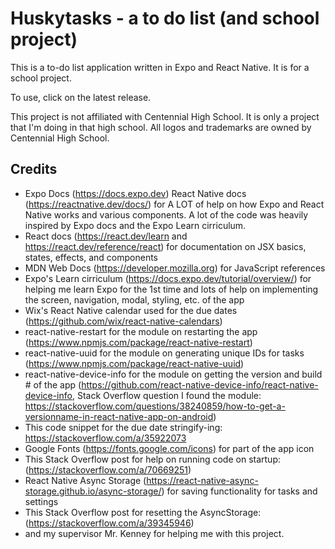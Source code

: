 # Huskytasks - a to do list (and school project)

This is a to-do list application written in Expo and React Native. It is for a school project.

To use, click on the latest release.

This project is not affiliated with Centennial High School. It is only a project that I'm doing in that high school. All logos and trademarks are owned by Centennial High School.

## Credits

* Expo Docs (https://docs.expo.dev) React Native docs (https://reactnative.dev/docs/) for A LOT of help on how Expo and React Native works and various components. A lot of the code was heavily inspired by Expo docs and the Expo Learn cirriculum.
* React docs (https://react.dev/learn and https://react.dev/reference/react) for documentation on JSX basics, states, effects, and components
* MDN Web Docs (https://developer.mozilla.org) for JavaScript references
* Expo's Learn cirriculum (https://docs.expo.dev/tutorial/overview/) for helping me learn Expo for the 1st time and lots of help on implementing the screen, navigation, modal, styling, etc. of the app
* Wix's React Native calendar used for the due dates (https://github.com/wix/react-native-calendars)
* react-native-restart for the module on restarting the app (https://www.npmjs.com/package/react-native-restart)
* react-native-uuid for the module on generating unique IDs for tasks (https://www.npmjs.com/package/react-native-uuid)
* react-native-device-info for the module on getting the version and build # of the app (https://github.com/react-native-device-info/react-native-device-info, Stack Overflow question I found the module: https://stackoverflow.com/questions/38240859/how-to-get-a-versionname-in-react-native-app-on-android)
* This code snippet for the due date stringify-ing: https://stackoverflow.com/a/35922073
* Google Fonts (https://fonts.google.com/icons) for part of the app icon
* This Stack Overflow post for help on running code on startup: (https://stackoverflow.com/a/70669251)
* React Native Async Storage (https://react-native-async-storage.github.io/async-storage/) for saving functionality for tasks and settings
* This Stack Overflow post for resetting the AsyncStorage: (https://stackoverflow.com/a/39345946)
* and my supervisor Mr. Kenney for helping me with this project.

